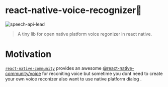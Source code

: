 # react-native-voice-recognizer:microphone:
![speech-api-lead](https://user-images.githubusercontent.com/37307562/78901097-159fe800-7a8d-11ea-948a-0ce9ff01a5b6.png)<br>
>A tiny lib for open native platform voice regonizer in react native.
# Motivation
<a href="https://github.com/react-native-community">`react-native-community`<a/> provides an awesome <a href="https://github.com/react-native-community/voice">@react-native-community/voice</a> for reconiting voice but sometime you dont need to create your own voice reconizer also want to use native platform dialog .
